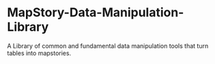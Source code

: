 # MapStory-Data-Manipulation-Library
A Library of common and fundamental data manipulation tools that turn tables into mapstories.
